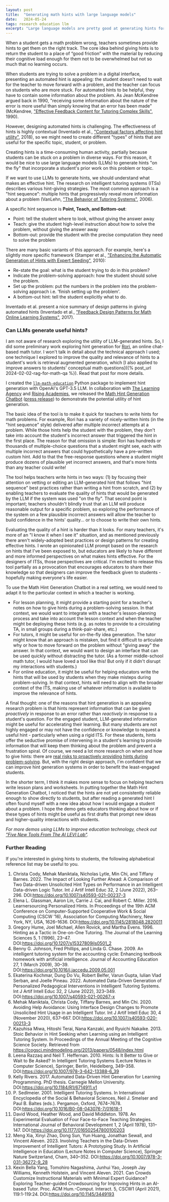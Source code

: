 ```yaml
---
layout: post
title:  "Generating math hints with large language models"
date:   2024-05-24
tags: research education llm
excerpt: "Large language models are pretty good at generating hints for students, given the right constraints."
---
```


When a student gets a math problem wrong, teachers sometimes provide hints to get them on the right track. The core idea behind giving hints is to return the student to a place of “good friction” with the material by reducing their cognitive load enough for them not to be overwhelmed but not so much that no learning occurs.

When students are trying to solve a problem in a digital interface, presenting an automated hint is appealing: the student doesn't need to wait for the teacher to move forward with a problem, and the teacher can focus on students who are more stuck.
For automated hints to be helpful, they have to contain some information about the problem.
As Jean McKendree argued back in 1990, "receiving some information about the nature of the error is more useful than simply knowing that an error has been made" (McKendree, ["Effective Feedback Content for Tutoring Complex Skills"](https://www.tandfonline.com/doi/abs/10.1207/s15327051hci0504_2), 1990).

However, designing automated hints is challenging. The effectiveness of hints is highly contextual (Inventado et al., ["Contextual factors affecting hint utility"](https://stemeducationjournal.springeropen.com/articles/10.1186/s40594-018-0107-6), 2018), so we might need to create different "types" of hints that are useful for the specific topic, student, or problem.

Creating hints is a time-consuming human activity, partially because students can be stuck on a problem in diverse ways. 
For this reason, it would be nice to use large language models (LLMs) to generate hints "on the fly" that incorporate a student's prior work on this problem or topic.

If we want to use LLMs to generate hints, we should understand what makes an effective hint.
The research on intelligent tutoring systems (ITSs) describes various hint-giving strategies.
The most common approach is a "hint sequence": multiple hints that progressively reveal more information about a problem (VanLehn, ["The Behavior of Tutoring Systems"](https://learnlab.org/opportunities/summer/readings/06IJAIED.pdf), 2006).

A specific hint sequence is **Point, Teach, and Bottom-out**: 
 - Point: tell the student where to look, without giving the answer away
 - Teach: give the student high-level instruction about how to solve the problem, without giving the answer away
 - Bottom-out: provide the student with the precise computation they need to solve the problem

There are many basic variants of this approach. For example, here's a slightly more specific framework (Stamper et al., ["Enhancing the Automatic Generation of Hints with Expert Seeding"](https://link.springer.com/chapter/10.1007/978-3-642-13437-1_4), 2010):
 - Re-state the goal: what is the student trying to do in this problem?
 - Indicate the problem-solving approach: how the student should solve the problem.
 - Set up the problem: put the numbers in the problem into the problem-solving approach i.e. 'finish setting up the problem'.
 - A bottom-out hint: tell the student explicitly what to do.

Inventado et al. present a nice summary of design patterns in giving automated hints 
(Inventado et al., ["Feedback Design Patterns for Math Online Learning Systems"](https://dl.acm.org/doi/10.1145/3147704.3147738), 2017).


### Can LLMs generate useful hints?

I am not aware of research exploring the utility of LLM-generated hints.
So, I did some preliminary work exploring hint generation for [Rori](https://rori.ai/), an online chat-based math tutor. 
I won't talk in detail about the technical approach I used; one technique I explored to improve the quality and relevance of hints to a student's work is retrieval augmented generation, which [I also applied to improve answers to students' conceptual math questions]({% post_url 2024-02-02-rag-for-math-qa %}). Read that post for more details.

I created the [`llm-math-education`](https://github.com/DigitalHarborFoundation/llm-math-education) Python package to implement hint generation with OpenAI's GPT-3.5 LLM.
In collaboration with [The Learning Agency](https://the-learning-agency.com/) and [Rising Academies](https://www.risingacademies.com/), we released the [Math Hint Generation Chatbot](https://levi-math-hints.streamlit.app/) ([press release](https://www.waltonfamilyfoundation.org/teachers-believe-ai-can-boost-classroom-creativity-and-support-learning-survey-finds)) to demonstrate the potential utility of hint generation.

The basic idea of the tool is to make it quick for teachers to write hints for math problems.
For example, Rori has a variety of nicely-written hints (in the "hint sequence" style) delivered after multiple incorrect attempts at a problem.
While those hints help the student with the problem, they don't take into account the student's incorrect answer that triggered the hint in the first place.
The reason for that omission is simple: Rori has hundreds or thousands of multiple-choice questions that a student might see, each with multiple incorrect answers that could hypothetically have a pre-written custom hint.
Add to that the free-response questions where a student might produce dozens of plausible yet incorrect answers, and that's more hints than any teacher could write!

The tool helps teachers write hints in two ways: (1) by focusing their attention on vetting or editing an LLM-generated hint that follows "hint sequence" best practices rather than writing a hint from scratch, and (2) by enabling teachers to evaluate the quality of hints that would be generated by the LLM if the system was used "on the fly".
That second point is important; teachers shouldn't blindly trust that an LLM will produce reasonable output for a specific problem, so exploring the performance of the system on a few plausible incorrect answers will allow the teacher to build confidence in the hints' quality... or to choose to write their own hints.

Evaluating the quality of a hint is harder than it looks.
For many teachers, it's more of an "I know it when I see it" situation, and as mentioned previously there aren't widely-adopted best practices or design patterns for creating effective hints.
I wrote an opinionated LLM prompt based on the research on hints that I've been exposed to, but educators are likely to have different and more informed perspectives on what makes hints effective.
For the designers of ITSs, those perspectives are critical.
I'm excited to release this tool partially as a provocation that encourages educators to share their knowledge so that designers can improve the feedback given to students - hopefully making everyone's life easier.

To use the Math Hint Generation Chatbot in a real setting, we would need to adapt it to the particular context in which a teacher is working.
 - For lesson planning, it might provide a starting point for a teacher's notes on how to give hints during a problem-solving session. In that context, we would want to integrate with a teacher's lesson-planning process and take into account the lesson context and when the teacher might be deploying these hints (e.g. as notes to provide to a circulating TA, in small groups during a think-pair-share, etc.)
 - For tutors, it might be useful for on-the-fly idea generation. The tutor might know that an approach is mistaken, but find it difficult to articulate why or how to move forward on the problem without "giving away" the answer. In that context, we would want to design an interface that can be used quickly without distracting the tutor. (As a former middle-school math tutor, I would have loved a tool like this! But only if it didn't disrupt my interactions with students.)
 - For online education, it might be useful for helping educators write the hints that will be used by students when they make misteps during problem-solving. In that context, hints will need to align with the broader context of the ITS, making use of whatever information is available to improve the relevance of hints.

A final thought: 
one of the reasons that hint generation is an appealing research problem is that hints represent information that can be given _proactively_ in response to an error rather than _reactively_ in response to a student's question.
For the engaged student, LLM-generated information might be useful for accelerating their learning.
But many students are not highly engaged or may not have the confidence or knowledge to request a useful hint - particularly when using a rigid ITS.
For these students, hints offer the seductive promise of intervening in a student's learning to provide information that will keep them thinking about the problem and prevent a frustration spiral.
Of course, we need a lot more research on when and how to give hints: there are [real risks to proactively providing hints during problem-solving](https://link.springer.com/chapter/10.1007/978-3-642-13388-6_39).
But, with the right design approach, I'm confident that we can improve hint generation systems in order to benefit the least-engaged students.

In the shorter term, I think it makes more sense to focus on helping teachers write lesson plans and worksheets.
In putting together the Math Hint Generation Chatbot, I noticed that the hints are not yet consistently reliable enough to show directly to students, but after reading a generated hint I often found myself with a new idea about how I would engage a student about a problem.
I hope the demo gets educators thinking about how or if these types of hints might be useful as first drafts that prompt new ideas and higher-quality interactions with students.

_For more demos using LLMs to improve education technology, check out ["Five New Tools From The AI LEVI Lab"](https://learning-engineering-virtual-institute.org/introducing-five-tools-from-the-ai-levi-lab/)._

### Further Reading

If you're interested in giving hints to students, the following alphabetical reference list may be useful to you.

1. Christa Cody, Mehak Maniktala, Nicholas Lytle, Min Chi, and Tiffany Barnes. 2022. The Impact of Looking Further Ahead: A Comparison of Two Data-driven Unsolicited Hint Types on Performance in an Intelligent Data-driven Logic Tutor. Int J Artif Intell Educ 32, 2 (June 2022), 263–296. DOI:<https://doi.org/10.1007/s40593-021-00237-3>
2. Elena L. Glassman, Aaron Lin, Carrie J. Cai, and Robert C. Miller. 2016. Learnersourcing Personalized Hints. In Proceedings of the 19th ACM Conference on Computer-Supported Cooperative Work & Social Computing (CSCW ’16), Association for Computing Machinery, New York, NY, USA, 1626–1636. DOI:<https://doi.org/10.1145/2818048.2820011>
3. Gregory Hume, Joel Michael, Allen Rovick, and Martha Evens. 1996. Hinting as a Tactic in One-on-One Tutoring. The Journal of the Learning Sciences 5, 1 (1996), 23–47. DOI:<https://doi.org/10.1207/s15327809jls0501_2>
4. Benny G. Johnson, Fred Phillips, and Linda G. Chase. 2009. An intelligent tutoring system for the accounting cycle: Enhancing textbook homework with artificial intelligence. Journal of Accounting Education 27, 1 (March 2009), 30–39. DOI:<https://doi.org/10.1016/j.jaccedu.2009.05.001>
5. Ekaterina Kochmar, Dung Do Vu, Robert Belfer, Varun Gupta, Iulian Vlad Serban, and Joelle Pineau. 2022. Automated Data-Driven Generation of Personalized Pedagogical Interventions in Intelligent Tutoring Systems. Int J Artif Intell Educ 32, 2 (June 2022), 323–349. DOI:<https://doi.org/10.1007/s40593-021-00267-x>
6. Mehak Maniktala, Christa Cody, Tiffany Barnes, and Min Chi. 2020. Avoiding Help Avoidance: Using Interface Design Changes to Promote Unsolicited Hint Usage in an Intelligent Tutor. Int J Artif Intell Educ 30, 4 (November 2020), 637–667. DOI:<https://doi.org/10.1007/s40593-020-00213-3>
7. Kazuhisa Miwa, Hitoshi Terai, Nana Kanzaki, and Ryuichi Nakaike. 2013. Stoic Behavior in Hint Seeking when Learning using an Intelligent Tutoring System. In Proceedings of the Annual Meeting of the Cognitive Science Society. Retrieved from <https://cogsci.mindmodeling.org/2013/papers/0548/index.html>
8. Leena Razzaq and Neil T. Heffernan. 2010. Hints: Is It Better to Give or Wait to Be Asked? In Intelligent Tutoring Systems (Lecture Notes in Computer Science), Springer, Berlin, Heidelberg, 349–358. DOI:<https://doi.org/10.1007/978-3-642-13388-6_39>
9. Kelly Rivers. 2017. Automated Data-Driven Hint Generation for Learning Programming. PhD thesis. Carnegie Mellon University. DOI:<https://doi.org/10.1184/R1/6714911.v1>
10. P. Sedlmeier. 2001. Intelligent Tutoring Systems. In International Encyclopedia of the Social & Behavioral Sciences, Neil J. Smelser and Paul B. Baltes (eds.). Pergamon, Oxford, 7674–7678. DOI:<https://doi.org/10.1016/B0-08-043076-7/01618-1>
11. David Wood, Heather Wood, and David Middleton. 1978. An Experimental Evaluation of Four Face-to-Face Teaching Strategies. International Journal of Behavioral Development 1, 2 (April 1978), 131–147. DOI:<https://doi.org/10.1177/016502547800100203>
12. Meng Xia, Xinyi Zhao, Dong Sun, Yun Huang, Jonathan Sewall, and Vincent Aleven. 2023. Involving Teachers in the Data-Driven Improvement of Intelligent Tutors: A Prototyping Study. In Artificial Intelligence in Education (Lecture Notes in Computer Science), Springer Nature Switzerland, Cham, 340–352. DOI:<https://doi.org/10.1007/978-3-031-36272-9_28>
13. Kexin Bella Yang, Tomohiro Nagashima, Junhui Yao, Joseph Jay Williams, Kenneth Holstein, and Vincent Aleven. 2021. Can Crowds Customize Instructional Materials with Minimal Expert Guidance? Exploring Teacher-guided Crowdsourcing for Improving Hints in an AI-based Tutor. Proc. ACM Hum.-Comput. Interact. 5, CSCW1 (April 2021), 119:1-119:24. DOI:<https://doi.org/10.1145/3449193>